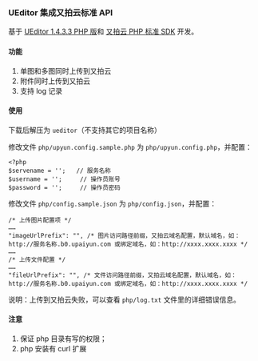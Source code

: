 ### UEditor 集成又拍云标准 API

基于 [UEditor 1.4.3.3 PHP 版](http://ueditor.baidu.com)和 [又拍云 PHP 标准 SDK](https://github.com/upyun/php-sdk) 开发。

#### 功能

1. 单图和多图同时上传到又拍云
2. 附件同时上传到又拍云
3. 支持 log 记录

#### 使用

下载后解压为 `ueditor`（不支持其它的项目名称）

修改文件 `php/upyun.config.sample.php` 为 `php/upyun.config.php`，并配置：

```
<?php
$servename = '';   // 服务名称
$username = '';     // 操作员账号
$password = '';     // 操作员密码
```

修改文件 `php/config.sample.json` 为 `php/config.json`，并配置：

```
/* 上传图片配置项 */
……
"imageUrlPrefix": "", /* 图片访问路径前缀，又拍云域名配置，默认域名，如：http://服务名称.b0.upaiyun.com 或绑定域名，如：http://xxxx.xxxx.xxxx */
……
/* 上传文件配置 */
……
"fileUrlPrefix": "", /* 文件访问路径前缀，又拍云域名配置，默认域名，如：http://服务名称.b0.upaiyun.com 或绑定域名，如：http://xxxx.xxxx.xxxx */
```

说明：上传到又拍云失败，可以查看 `php/log.txt` 文件里的详细错误信息。

#### 注意

1. 保证 php 目录有写的权限；
2. php 安装有 curl 扩展
